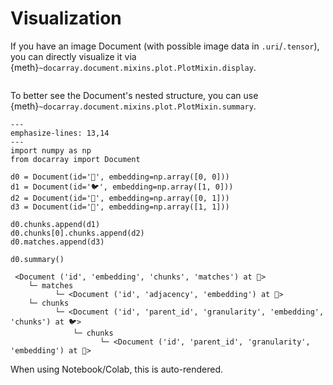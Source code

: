 # Visualization

If you have an image Document (with possible image data in `.uri`/`.tensor`), you can directly visualize it via {meth}`~docarray.document.mixins.plot.PlotMixin.display`.

```{figure} images/doc-plot-in-jupyter.jpg
```


To better see the Document's nested structure, you can use {meth}`~docarray.document.mixins.plot.PlotMixin.summary`.

```{code-block} python
---
emphasize-lines: 13,14
---
import numpy as np
from docarray import Document

d0 = Document(id='🐲', embedding=np.array([0, 0]))
d1 = Document(id='🐦', embedding=np.array([1, 0]))
d2 = Document(id='🐢', embedding=np.array([0, 1]))
d3 = Document(id='🐯', embedding=np.array([1, 1]))

d0.chunks.append(d1)
d0.chunks[0].chunks.append(d2)
d0.matches.append(d3)

d0.summary()
```

```text
 <Document ('id', 'embedding', 'chunks', 'matches') at 🐲>
    └─ matches
          └─ <Document ('id', 'adjacency', 'embedding') at 🐯>
    └─ chunks
          └─ <Document ('id', 'parent_id', 'granularity', 'embedding', 'chunks') at 🐦>
              └─ chunks
                    └─ <Document ('id', 'parent_id', 'granularity', 'embedding') at 🐢>
```

When using Notebook/Colab, this is auto-rendered.

```{figure} images/doc-auto-summary.png
```

